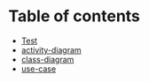 # Table of contents

* [Test](README.md)
* [activity-diagram](activity-diagram.md)
* [class-diagram](class-diagram.md)
* [use-case](use-case.md)

